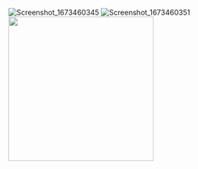 ![Screenshot_1673460345](https://user-images.githubusercontent.com/67348445/211894749-21631eb2-9dfd-498e-9c72-1481eed34f89.png)
![Screenshot_1673460351](https://user-images.githubusercontent.com/67348445/211894751-3bbbe9e0-7709-4b89-a519-0a588f1311b8.png)
<img src="https://user-images.githubusercontent.com/67348445/211894749-21631eb2-9dfd-498e-9c72-1481eed34f89.png" width="287" >
